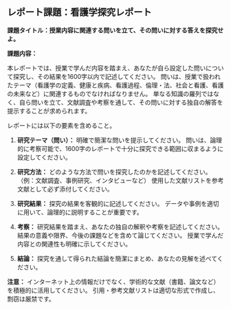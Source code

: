 ## レポート課題：看護学探究レポート

**課題タイトル：授業内容に関連する問いを立て、その問いに対する答えを探究せよ。**

**課題内容：**

本レポートでは、授業で学んだ内容を踏まえ、あなたが自ら設定した問いについて探究し、その結果を1600字以内で記述してください。  問いは、授業で扱われたテーマ（看護学の定義、健康と疾病、看護過程、倫理・法、社会と看護、看護の未来など）に関連するものでなければなりません。  単なる知識の羅列ではなく、自ら問いを立て、文献調査や考察を通して、その問いに対する独自の解答を提示することが求められます。

レポートには以下の要素を含めること。

1. **研究テーマ（問い）：**  明確で簡潔な問いを提示してください。  問いは、論理的に考察可能で、1600字のレポートで十分に探究できる範囲に収まるように設定してください。

2. **研究方法：**  どのような方法で問いを探究したのかを記述してください。（例：文献調査、事例研究、インタビューなど）  使用した文献リストを参考文献として必ず添付してください。

3. **研究結果：**  探究の結果を客観的に記述してください。  データや事例を適切に用いて、論理的に説明することが重要です。

4. **考察：**  研究結果を踏まえ、あなたの独自の解釈や考察を記述してください。  結果の意義や限界、今後の課題などを含めて論じてください。  授業で学んだ内容との関連性も明確に示してください。

5. **結論：**  探究を通して得られた結論を簡潔にまとめ、あなたの見解を述べてください。


**注意：**  インターネット上の情報だけでなく、学術的な文献（書籍、論文など）を積極的に活用してください。  引用・参考文献リストは適切な形式で作成し、剽窃は厳禁です。
